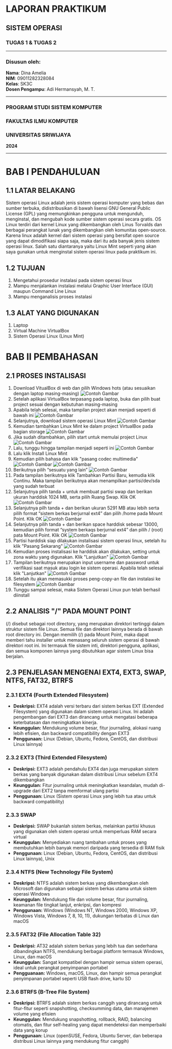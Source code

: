 # LAPORAN PRAKTIKUM
## SISTEM OPERASI
### TUGAS 1 & TUGAS 2

---

### Disusun oleh:
**Nama**: Dina Amelia  
**NIM**: 09011282328084   
**Kelas**: SK3C  
**Dosen Pengampu**: Adi Hermansyah, M. T.

---

### PROGRAM STUDI SISTEM KOMPUTER  
### FAKULTAS ILMU KOMPUTER  
### UNIVERSITAS SRIWIJAYA  
**2024**

---

# BAB I PENDAHULUAN

## 1.1 LATAR BELAKANG
Sistem operasi Linux adalah jenis sistem operasi komputer yang bebas dan sumber terbuka, didistribusikan di bawah lisensi GNU General Public License (GPL) yang memungkinkan pengguna untuk mengunduh, menginstal, dan mengubah kode sumber sistem operasi secara gratis. OS Linux terdiri dari kernel Linux yang dikembangkan oleh Linus Torvalds dan berbagai perangkat lunak yang dikembangkan oleh komunitas open-source. Karena linux adalah kernel dari sistem operasi yang bersifat open source yang dapat dimodifikasi siapa saja, maka dari itu ada banyak jenis sistem operasi linux. Salah satu diantaranya yaitu Linux Mint seperti yang akan saya gunakan untuk menginstal sistem operasi linux pada praktikum ini.

## 1.2 TUJUAN 
1. Mengetahui prosedur instalasi pada sistem operasi linux
2. Mampu menjalankan instalasi melalui Graphic User Interface (GUI) maupun Command Line Linux
3. Mampu menganalisis proses instalasi   

## 1.3 ALAT YANG DIGUNAKAN
1. Laptop
2. Virtual Machine VirtualBox
3. Sistem Operasi Linux (Linux Mint)

# BAB II PEMBAHASAN

## 2.1 PROSES INSTALISASI
1. Download VitualBox di web dan pilih Windows hots (atau sesuaikan dengan laptop masing-masing)
![Contoh Gambar](https://github.com/dinaameliaa/Dina-Amelia-09011282328084-SK3C-Praktikum-SO/blob/main/Sistem%20Operasi/virtual%20box_download.png)
2. Setelah aplikasi VirtualBox terpasang pada laptop, buka dan pilih buat project sesuai dengan kebutuhan masing-masing
3. Apabila telah selesai, maka tampilan project akan menjadi seperti di bawah ini
![Contoh Gambar](https://github.com/dinaameliaa/Dina-Amelia-09011282328084-SK3C-Praktikum-SO/blob/main/Sistem%20Operasi/vitual%20box_tampilan.png)
4. Selanjutnya, download sistem operasi Linux Mint
![Contoh Gambar](https://github.com/dinaameliaa/Dina-Amelia-09011282328084-SK3C-Praktikum-SO/blob/main/Sistem%20Operasi/linuxmint_download.png)
5. Kemudian tambahkan Linux Mint ke dalam project VirtualBox pada bagian storage
![Contoh Gambar](https://github.com/dinaameliaa/Dina-Amelia-09011282328084-SK3C-Praktikum-SO/blob/main/Sistem%20Operasi/virtual%20box_storage.png)
6. Jika sudah ditambahkan, pilih start untuk memulai project Linux
![Contoh Gambar](https://github.com/dinaameliaa/Dina-Amelia-09011282328084-SK3C-Praktikum-SO/blob/main/Sistem%20Operasi/vitual%20box_tampilan.png)
7. Lalu, tunggu hingga tampilan menjadi seperti ini
![Contoh Gambar](https://github.com/dinaameliaa/Dina-Amelia-09011282328084-SK3C-Praktikum-SO/blob/main/Sistem%20Operasi/Linux_AMELL_29_08_2024_14_46_34.png)
8. Lalu klik Install Linux Mint
9. Kemudian pilih bahasa dan klik "pasang codec multimedia"
![Contoh Gambar](https://github.com/dinaameliaa/Dina-Amelia-09011282328084-SK3C-Praktikum-SO/blob/main/Sistem%20Operasi/VirtualBox_AMELL_29_08_2024_18_18_31.png)
![Contoh Gambar](https://github.com/dinaameliaa/Dina-Amelia-09011282328084-SK3C-Praktikum-SO/blob/main/Sistem%20Operasi/VirtualBox_AMELL_29_08_2024_18_20_31.png)
10. Berikutnya pilih “sesuatu yang lain”
![Contoh Gambar](https://github.com/dinaameliaa/Dina-Amelia-09011282328084-SK3C-Praktikum-SO/blob/main/Sistem%20Operasi/VirtualBox_AMELL_29_08_2024_18_21_09.png)
11. Pada tampilan berikutnya klik Tambahkan Partisi Baru, kemudia klik Continu. Maka tampilan berikutnya akan menampilkan partisi/dev/sda yang sudah terbuat
12. Selanjutnya pilih tanda + untuk membuat partisi swap dan berikan ukuran harddisk 1024 MB, serta pilih Ruang Swap. Klik OK
![Contoh Gambar](https://github.com/dinaameliaa/Dina-Amelia-09011282328084-SK3C-Praktikum-SO/blob/main/Sistem%20Operasi/VirtualBox_AMELL_29_08_2024_18_28_23.png)
13. Selanjutnya pilh tanda + dan berikan ukuran 5291 MB atau lebih serta pilih format “sistem berkas berjurnal ext4” dan pilih /home pada Mount Point. Klik OK
![Contoh Gambar](https://github.com/dinaameliaa/Dina-Amelia-09011282328084-SK3C-Praktikum-SO/blob/main/Sistem%20Operasi/VirtualBox_AMELL_29_08_2024_18_29_24.png)
14. Selanjutnya pilih tanda + dan berikan space harddisk sebesar 13000, kemudian pilih format “system berkaqs berjurnal ext4” dan pilih / (root) pata Mount Point. Klik OK
![Contoh Gambar](https://github.com/dinaameliaa/Dina-Amelia-09011282328084-SK3C-Praktikum-SO/blob/main/Sistem%20Operasi/VirtualBox_AMELL_29_08_2024_18_30_16.png)
15. Partisi harddisk siap dilakukan instalisasi sistem operasi linux, setelah itu klik "Pasang Sekarang"
![Contoh Gambar](https://github.com/dinaameliaa/Dina-Amelia-09011282328084-SK3C-Praktikum-SO/blob/main/Sistem%20Operasi/VirtualBox_AMELL_29_08_2024_18_31_26.png)
16. Kemudian proses instalisasi ke harddisk akan dilakukan, setting untuk zona waktu yang digunakan. Klik "Lanjutkan"
![Contoh Gambar](https://github.com/dinaameliaa/Dina-Amelia-09011282328084-SK3C-Praktikum-SO/blob/main/Sistem%20Operasi/VirtualBox_AMELL_29_08_2024_18_34_14.png)
17. Tampilan berikutnya merupakan input username dan password untuk verifikasi saat masuk atau login ke sistem operasi. Apabila telah selesai klik "Lanjutkan"
![Contoh Gambar](https://github.com/dinaameliaa/Dina-Amelia-09011282328084-SK3C-Praktikum-SO/blob/main/Sistem%20Operasi/VirtualBox_AMELL_29_08_2024_18_35_22.png)
18. Setelah itu akan memasukki proses peng-copy-an file dan instalasi ke filesystem
![Contoh Gambar](https://github.com/dinaameliaa/Dina-Amelia-09011282328084-SK3C-Praktikum-SO/blob/main/Sistem%20Operasi/VirtualBox_AMELL_29_08_2024_18_38_25.png)
19. Tunggu sampai selesai, maka Sistem Operasi Linux pun telah berhasil diinstall

## 2.2  ANALISIS "/" PADA MOUNT POINT
(/) disebut sebagai root directory, yang merupakan direktori tertinggi dalam struktur sistem file Linux. Semua file dan direktori lainnya berada di bawah root directory ini. Dengan memilih (/) pada Mount Point, maka dapat memberi tahu installer untuk memasang seluruh sistem operasi di bawah direktori root ini. Ini termasuk file sistem inti, direktori pengguna, aplikasi, dan semua komponen lainnya yang dibutuhkan agar sistem Linux bisa berjalan.

## 2.3 PENJELASAN MENGENAI EXT4, EXT3, SWAP, NTFS, FAT32, BTRFS

### 2.3.1 EXT4 (Fourth Extended Filesystem)
- **Deskripsi:** EXT4 adalah versi terbaru dari sistem berkas EXT (Extended Filesystem) yang digunakan dalam sistem operasi Linux. Ini adalah pengembangan dari EXT3 dan dirancang untuk mengatasi beberapa keterbatasan dan meningkatkan kinerja.   
- **Keunggulan:** Mendukung volume besar, fitur journaling, alokasi ruang lebih efisien, dan backward compatibility dengan EXT3   
- **Penggunaan:** Linux (Debian, Ubuntu, Fedora, CentOS, dan distribusi Linux lainnya)  

### 2.3.2 EXT3 (Third Extended Filesystem)
- **Deskripsi:** EXT3 adalah pendahulu EXT4 dan juga merupakan sistem berkas yang banyak digunakan dalam distribusi Linux sebelum EXT4 dikembangkan
- **Keunggulan:** Fitur journaling untuk meningkatkan keandalan, mudah di-upgrade dari EXT2 tanpa memformat ulang partisi
- **Penggunaan:** Linux (Sistem operasi Linux yang lebih tua atau untuk backward compatibility)

### 2.3.3 SWAP
- **Deskripsi:** SWAP bukanlah sistem berkas, melainkan partisi khusus yang digunakan oleh sistem operasi untuk memperluas RAM secara virtual
- **Keunggulan:** Menyediakan ruang tambahan untuk proses yang membutuhkan lebih banyak memori daripada yang tersedia di RAM fisik
- **Penggunaan:** Linux (Debian, Ubuntu, Fedora, CentOS, dan distribusi Linux lainnya), Unix

### 2.3.4 NTFS (New Technology File System)
- **Deskripsi:** NTFS adalah sistem berkas yang dikembangkan oleh Microsoft dan digunakan sebagai sistem berkas utama untuk sistem operasi Windows
- **Keunggulan:** Mendukung file dan volume besar, fitur journaling, keamanan file tingkat lanjut, enkripsi, dan kompresi
- **Penggunaan:** Windows (Windows NT, Windows 2000, Windows XP, Windows Vista, Windows 7, 8, 10, 11), dukungan terbatas di Linux dan macOS

### 2.3.5 FAT32 (File Allocation Table 32)
- **Deskripsi:** AT32 adalah sistem berkas yang lebih tua dan sederhana dibandingkan NTFS, mendukung berbagai platform termasuk Windows, Linux, dan macOS
- **Keunggulan:** Sangat kompatibel dengan hampir semua sistem operasi, ideal untuk perangkat penyimpanan portabel
- **Pengguanaan:** Windows, macOS, Linux, dan hampir semua perangkat penyimpanan portabel seperti USB flash drive, kartu SD

### 2.3.6 BTRFS (B-Tree File System)
- **Deskripsi:** BTRFS adalah sistem berkas canggih yang dirancang untuk fitur-fitur seperti snapshotting, checksumming data, dan manajemen volume yang efisien
- **Keunggulan:** Mendukung snapshotting, rollback, RAID, balancing otomatis, dan fitur self-healing yang dapat mendeteksi dan memperbaiki data yang korup   
- **Penggunaan:** Linux (openSUSE, Fedora, Ubuntu Server, dan beberapa distribusi Linux lainnya yang mendukung fitur canggih)


